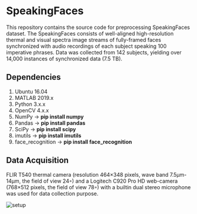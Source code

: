# SpeakingFaces
This repository contains the source code for preprocessing SpeakingFaces dataset. The SpeakingFaces consists of well-aligned high-resolution thermal and visual spectra image streams of fully-framed faces synchronized with audio recordings of each subject speaking 100 imperative phrases. Data was collected from 142 subjects, yielding over 14,000 instances of synchronized data (7.5 TB).

## Dependencies
1. Ubuntu 16.04
2. MATLAB 2019.x
3. Python 3.x.x
4. OpenCV 4.x.x
5. NumPy -> **pip install numpy**
6. Pandas -> **pip install pandas**
7. SciPy -> **pip install scipy**
8. imutils -> **pip install imutils** 
9. face_recognition -> **pip install face_recognition**

## Data Acquisition
FLIR T540 thermal camera (resolution 464×348 pixels, wave band 7.5μm- 14μm, the field of view 24◦) and a Logitech C920 Pro HD web-camera (768×512 pixels, the field of view 78◦) with a builtin dual stereo microphone was used for data collection purpose.  

![setup](https://raw.githubusercontent.com/IS2AI/SpeakingFaces/master/figures/setup.png)
